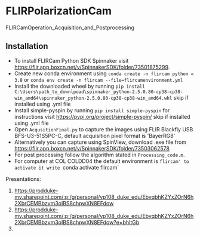 # FLIRPolarizationCam
FLIRCamOperation_Acquisition_and_Postprocessing
## Installation
- To install FLIRCam Python SDK Spinnaker visit https://flir.app.boxcn.net/v/SpinnakerSDK/folder/73501875299.
- Create new conda environment using `conda create -n flircam python = 3.8` or `conda env create -n flircam --file=flircamenvironment.yml`
- Install the downloaded wheel by running `pip install C:\Users\path_to_downlpoad\spinnaker_python-2.5.0.80-cp38-cp38-win_amd64\spinnaker_python-2.5.0.80-cp38-cp38-win_amd64.whl` skip if installed using .yml file
- Install simple-pyspin by running `pip install simple-pyspin` for instructions visit https://pypi.org/project/simple-pyspin/ skip if installed using .yml file
- Open `AcqusitionFinal.py` to capture the images using FLIR Blackfly USB BFS-U3-51S5PC-C, default acquisition pixel format is 'BayerRG8'
- Alternatively you can capture using SpinView, download .exe file from https://flir.app.boxcn.net/v/SpinnakerSDK/folder/73503062578
- For post processing follow the algorithm stated in `Processing_code.m`. 
- For computer at COL COLDD04 the default environment is `flircam' to activate it write `conda activate flircam`

Presentations:

1. https://prodduke-my.sharepoint.com/:p:/g/personal/vp108_duke_edu/EbvqbhKZYxZOrN6h2XbrCEMBbzvm3oIBS8chpwXN8EFdow
2. https://prodduke-my.sharepoint.com/:p:/g/personal/vp108_duke_edu/EbvqbhKZYxZOrN6h2XbrCEMBbzvm3oIBS8chpwXN8EFdow?e=bhltGb
3. 





